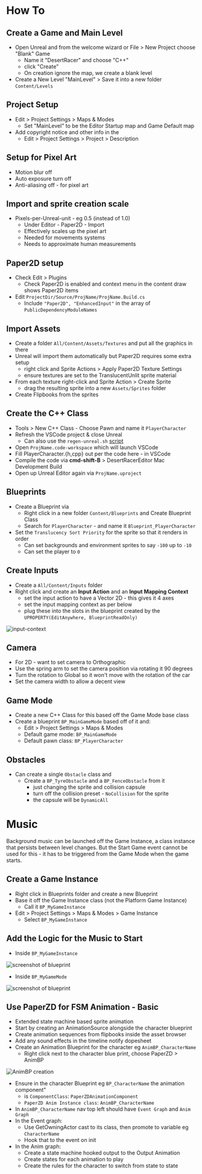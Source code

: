 # How To

## Create a Game and Main Level
* Open Unreal and from the welcome wizard or File > New Project choose "Blank" Game
    - Name it "DesertRacer" and choose "C++"
    - click "Create"
    - On creation ignore the map, we create a blank level
* Create a New Level "MainLevel" > Save it into a new folder `Content/Levels`

## Project Setup
* Edit > Project Settings > Maps & Modes
    - Set "MainLevel" to be the Editor Startup map and Game Default map
* Add copyright notice and other info in the 
    - Edit > Project Settings > Project > Description

## Setup for Pixel Art
* Motion blur off
* Auto exposure turn off
* Anti-aliasing off - for pixel art

## Import and sprite creation scale
* Pixels-per-Unreal-unit - eg 0.5 (instead of 1.0)
    * Under Editor - Paper2D - Import
    * Effectively scales up the pixel art
    * Needed for movements systems
    * Needs to approximate human measurements 

## Paper2D setup
* Check Edit > Plugins
    - Check Paper2D is enabled and context menu in the content draw shows Paper2D items
* Edit `ProjectDir/Source/ProjName/ProjName.Build.cs`
    - Include `"Paper2D", "EnhancedInput"` in the array of `PublicDependencyModuleNames`

## Import Assets
* Create a folder `All/Content/Assets/Textures` and put all the graphics in there
* Unreal will import them automatically but Paper2D requires some extra setup
    - right click and Sprite Actions > Apply Paper2D Texture Settings
    - ensure textures are set to the TranslucentUnlit sprite material
* From each texture right-click and Sprite Action > Create Sprite
    - drag the resulting sprite into a new `Assets/Sprites` folder
* Create Flipbooks from the sprites 

## Create the C++ Class 
* Tools > New C++ Class - Choose Pawn and name it `PlayerCharacter`
* Refresh the VSCode project & close Unreal
    - Can also use the `regen-unreal.sh` [script]
* Open `ProjName.code-workspace` which will launch VSCode
* Fill PlayerCharacter.{h,cpp} out per the code here - in VSCode
* Compile the code via **cmd-shift-B** > DesertRacerEditor Mac Development Build
* Open up Unreal Editor again via `ProjName.uproject`

[script]: https://gist.github.com/sarah-j-smith/317386821d3de5b08fcf7605187caf60

## Blueprints
* Create a Blueprint via
    - Right click in a new folder `Content/Blueprints` and Create Blueprint Class
    - Search for `PlayerCharacter` - and name it `Blueprint_PlayerCharacter`
* Set the `Translucency Sort Priority` for the sprite so that it renders in order
    - Can set backgrounds and environment sprites to say `-100` up to `-10`
    - Can set the player to `0` 

## Create Inputs
* Create a `All/Content/Inputs` folder
* Right click and create an **Input Action** and an **Input Mapping Context**
    - set the input action to have a Vector 2D - this gives it 4 axes
    - set the input mapping context as per below
    - plug these into the slots in the blueprint created by the `UPROPERTY(EditAnywhere, BlueprintReadOnly)`

![input-context](input-context.png)

## Camera
* For 2D - want to set camera to Orthographic
* Use the spring arm to set the camera position via rotating it 90 degrees
* Turn the rotation to Global so it won't move with the rotation of the car
* Set the camera width to allow a decent view 

## Game Mode
* Create a new C++ Class for this based off the Game Mode base class
* Create a blueprint `BP_MainGameMode` based off of it and:
    - Edit > Project Settings > Maps & Modes
    - Default game mode: `BP_MainGameMode`
    - Default pawn class: `BP_PlayerCharacter`

## Obstacles
* Can create a single `Obstacle` class and 
    - Create a `BP_TyreObstacle` and a `BP_FenceObstacle` from it
        - just changing the sprite and collision capsule
        - turn off the collision preset - `NoCollision` for the sprite
        - the capsule will be `DynamicAll`

# Music

Background music can be launched off the Game Instance, a class instance
that persists between level changes. But the Start Game event cannot
be used for this - it has to be triggered from the Game Mode when the 
game starts.

## Create a Game Instance

* Right click in Blueprints folder and create a new Blueprint
* Base it off the Game Instance class (not the Platform Game Instance)
    - Call it `BP_MyGameInstance`
* Edit > Project Settings > Maps & Modes > Game Instance
    - Select `BP_MyGameInstance`

## Add the Logic for the Music to Start

* Inside `BP_MyGameInstance`

![screenshot of blueprint](./BP_MyGameInstance.png)

* Inside `BP_MyGameMode`

![screenshot of blueprint](./BP_MyGameMode.png)

## Use PaperZD for FSM Animation - Basic

* Extended state machine based sprite animation
* Start by creating an AnimationSource alongside the character blueprint
* Create animation sequences from flipbooks inside the asset browser
* Add any sound effects in the timeline notify dopesheet
* Create an Animation Blueprint for the character eg `AnimBP_CharacterName`
    * Right click next to the character blue print, choose PaperZD > AnimBP

![AnimBP creation](./create-anim-bp.png)

* Ensure in the character Blueprint eg `BP_CharacterName` the animation component"
    * is `ComponentClass`: `PaperZDAnimationComponent`
    * `PaperZD Anim Instance class`: `AnimBP_CharacterName`
* In `AnimBP_CharacterName` nav top left should have `Event Graph` and `Anim Graph`
* In the Event graph:
    * Use GetOwningActor cast to its class, then promote to variable eg `CharacterName`
    * Hook that to the event on init 
* In the Anim graph:
    * Create a state machine hooked output to the Output Animation
    * Create states for each animation to play 
    * Create the rules for the character to switch from state to state